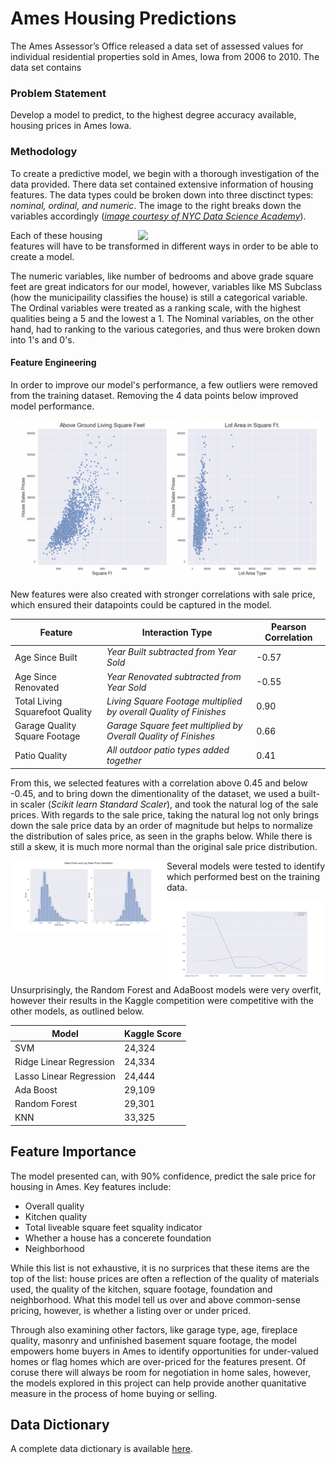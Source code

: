 # Ames Housing Predictions

The Ames Assessor’s Office released a data set of assessed values for individual residential properties sold in Ames, Iowa from 2006 to 2010. The data set contains 

### Problem Statement
Develop a model to predict, to the highest degree accuracy available, housing prices in Ames Iowa. 

### Methodology

To create a predictive model, we begin with a thorough investigation of the data provided. There data set contained extensive information of housing features. The data types could be broken down into three disctinct types: *nominal, ordinal, and numeric*. The image to the right breaks down the variables accordingly ([*image courtesy of NYC Data Science Academy*](https://nycdatascience.com/blog/student-works/studying-regression-model-efficacy-on-the-ames-housing-data-set/)). 

<img src = 'https://nycdsa-blog-files.s3.us-east-2.amazonaws.com/2019/09/ML_project_variables-1-1024x576.png' style="width: 300px; float: right;">

Each of these housing features will have to be transformed in different ways in order to be able to create a model. 

The numeric variables, like number of bedrooms and above grade square feet are great indicators for our model, however, variables like MS Subclass (how the municipaility classifies the house) is still a categorical variable. The Ordinal variables were treated as a ranking scale, with the highest qualities being a 5 and the lowest a 1. The Nominal variables, on the other hand, had to ranking to the various categories, and thus were broken down into 1's and 0's. 

#### Feature Engineering

In order to improve our model's performance, a few outliers were removed from the training dataset. Removing the 4 data points below improved model performance. 

<img src="/Images and Backup/outliers.png"/>

New features were also created with stronger correlations with sale price, which ensured their datapoints could be captured in the model. 

|Feature|Interaction Type|Pearson Correlation|
|---|---|---|
|Age Since Built|*Year Built subtracted from Year Sold*|-0.57 | 
|Age Since Renovated|*Year Renovated subtracted from Year Sold*| -0.55| 
|Total Living Squarefoot Quality|*Living Square Footage multiplied by overall Quality of Finishes*| 0.90| 
|Garage Quality Square Footage|*Garage Square feet multiplied by Overall Quality of Finishes*|0.66 | 
|Patio Quality|*All outdoor patio types added together*|0.41 | 

From this, we selected features with a correlation above 0.45 and below -0.45, and to bring down the dimentionality of the dataset, we used a built-in scaler (*Scikit learn Standard Scaler*), and took the natural log of the sale prices. With regards to the sale price, taking the natural log not only brings down the sale price data by an order of magnitude but helps to normalize the distribution of sales price, as seen in the graphs below. While there is still a skew, it is much more normal than the original sale price distribution. 

<img src = "/Images_and_Backup/sale_price_distribution.png"  style="width: 250px; float: left;"/>


Several models were tested to identify which performed best on the training data. 

<img src="/Images_and_Backup/model_perf_graph.png" alt="drawing" style="width: 250px; float: left;"/>

Unsurprisingly, the Random Forest and AdaBoost models were very overfit, however their results in the Kaggle competition were competitive with the other models, as outlined below. 

|Model|Kaggle Score|
|---|---|
|SVM|24,324|
|Ridge Linear Regression|24,334| 
|Lasso Linear Regression|24,444| 
|Ada Boost|29,109| 
|Random Forest|29,301| 
|KNN|33,325| 

## Feature Importance

The model presented can, with 90% confidence, predict the sale price for housing in Ames. 
Key features include:
 - Overall quality
 - Kitchen quality
 - Total liveable square feet squality indicator
 - Whether a house has a concerete foundation
 - Neighborhood

While this list is not exhaustive, it is no surprices that these items are the top of the list: house prices are often a reflection of the quality of materials used, the quality of the kitchen, square footage, foundation and neighborhood. What this model tell us over and above common-sense pricing, however, is whether a listing over or under priced. 

Through also examining other factors, like garage type, age, fireplace quality, masonry and unfinished basement square footage, the model empowers home buyers in Ames to identify opportunities for under-valued homes or flag homes which are over-priced for the features present. Of coruse there will always be room for negotiation in home sales, however, the models explored in this project can help provide another quanitative measure in the process of home buying or selling. 

## Data Dictionary 
A complete data dictionary is available [here](https://www.kaggle.com/c/dsi-us-11-project-2-regression-challenge/data).
